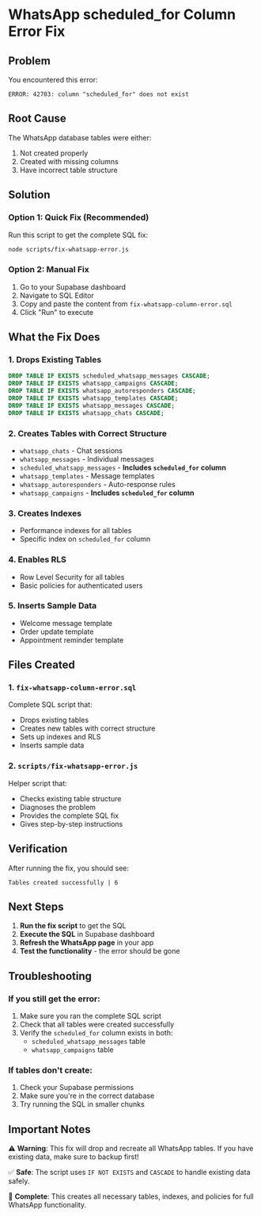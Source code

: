 # WhatsApp scheduled_for Column Error Fix

## Problem
You encountered this error:
```
ERROR: 42703: column "scheduled_for" does not exist
```

## Root Cause
The WhatsApp database tables were either:
1. Not created properly
2. Created with missing columns
3. Have incorrect table structure

## Solution

### Option 1: Quick Fix (Recommended)
Run this script to get the complete SQL fix:
```bash
node scripts/fix-whatsapp-error.js
```

### Option 2: Manual Fix
1. Go to your Supabase dashboard
2. Navigate to SQL Editor
3. Copy and paste the content from `fix-whatsapp-column-error.sql`
4. Click "Run" to execute

## What the Fix Does

### 1. Drops Existing Tables
```sql
DROP TABLE IF EXISTS scheduled_whatsapp_messages CASCADE;
DROP TABLE IF EXISTS whatsapp_campaigns CASCADE;
DROP TABLE IF EXISTS whatsapp_autoresponders CASCADE;
DROP TABLE IF EXISTS whatsapp_templates CASCADE;
DROP TABLE IF EXISTS whatsapp_messages CASCADE;
DROP TABLE IF EXISTS whatsapp_chats CASCADE;
```

### 2. Creates Tables with Correct Structure
- `whatsapp_chats` - Chat sessions
- `whatsapp_messages` - Individual messages  
- `scheduled_whatsapp_messages` - **Includes `scheduled_for` column**
- `whatsapp_templates` - Message templates
- `whatsapp_autoresponders` - Auto-response rules
- `whatsapp_campaigns` - **Includes `scheduled_for` column**

### 3. Creates Indexes
- Performance indexes for all tables
- Specific index on `scheduled_for` column

### 4. Enables RLS
- Row Level Security for all tables
- Basic policies for authenticated users

### 5. Inserts Sample Data
- Welcome message template
- Order update template  
- Appointment reminder template

## Files Created

### 1. `fix-whatsapp-column-error.sql`
Complete SQL script that:
- Drops existing tables
- Creates new tables with correct structure
- Sets up indexes and RLS
- Inserts sample data

### 2. `scripts/fix-whatsapp-error.js`
Helper script that:
- Checks existing table structure
- Diagnoses the problem
- Provides the complete SQL fix
- Gives step-by-step instructions

## Verification

After running the fix, you should see:
```
Tables created successfully | 6
```

## Next Steps

1. **Run the fix script** to get the SQL
2. **Execute the SQL** in Supabase dashboard
3. **Refresh the WhatsApp page** in your app
4. **Test the functionality** - the error should be gone

## Troubleshooting

### If you still get the error:
1. Make sure you ran the complete SQL script
2. Check that all tables were created successfully
3. Verify the `scheduled_for` column exists in both:
   - `scheduled_whatsapp_messages` table
   - `whatsapp_campaigns` table

### If tables don't create:
1. Check your Supabase permissions
2. Make sure you're in the correct database
3. Try running the SQL in smaller chunks

## Important Notes

⚠️ **Warning**: This fix will drop and recreate all WhatsApp tables. If you have existing data, make sure to backup first!

✅ **Safe**: The script uses `IF NOT EXISTS` and `CASCADE` to handle existing data safely.

🔄 **Complete**: This creates all necessary tables, indexes, and policies for full WhatsApp functionality.
